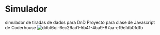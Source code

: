 # Simulador
simulador de tiradas de dados para DnD
Proyecto para clase de Javascript de Coderhouse
![ddbt6qi-6ec26ad1-5b41-4ba9-87aa-ef9efdb0fdfb](https://user-images.githubusercontent.com/26726260/155867844-b4ea5efe-a23e-4fbd-88e8-73cbe5860bfc.png)
